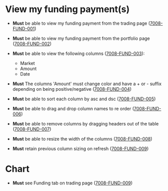# View my funding payment(s)

- **Must** be able to view my funding payment from the trading page (<a name="7008-FUND-001" href="#7008-FUND-001">7008-FUND-001</a>)
- **Must** be able to view my funding payment from the portfolio page (<a name="7008-FUND-002" href="#7008-FUND-002">7008-FUND-002</a>)

- **Must** be able to view the following columns (<a name="7008-FUND-003" href="#7008-FUND-003">7008-FUND-003</a>):

  - Market
  - Amount
  - Date

- **Must** The columns 'Amount' must change color and have a + or - suffix depending on being positive/negative (<a name="7008-FUND-004" href="#7008-FUND-004">7008-FUND-004</a>)
- **Must** be able to sort each column by asc and dsc (<a name="7008-FUND-005" href="#7008-FUND-005">7008-FUND-005</a>)
- **Must** be able to drag and drop column names to re order (<a name="7008-FUND-006" href="#7008-FUND-006">7008-FUND-006</a>)
- **Must** be able to remove columns by dragging headers out of the table (<a name="7008-FUND-007" href="#7008-FUND-007">7008-FUND-007</a>)
- **Must** be able to resize the width of the columns (<a name="7008-FUND-008" href="#7008-FUND-008">7008-FUND-008</a>)
- **Must** retain previous column sizing on refresh (<a name="7008-FUND-009" href="#7008-FUND-009">7008-FUND-009</a>)

# Chart

- **Must** see Funding tab on trading page (<a name="7008-FUND-010" href="#7008-FUND-010">7008-FUND-009</a>)
